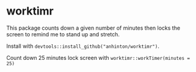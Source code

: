 # worktimr

This package counts down a given number of minutes then locks the screen
to remind me to stand up and stretch.

Install with `devtools::install_github("anhinton/worktimr")`.

Count down 25 minutes lock screen with  `worktimr::workTimer(minutes = 25)`
